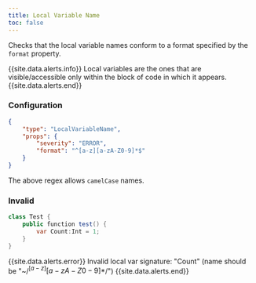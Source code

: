 ```yaml
---
title: Local Variable Name
toc: false
---
```


Checks that the local variable names conform to a format specified by the `format` property.

{{site.data.alerts.info}} Local variables are the ones that are visible/accessible only within the block of code in which it appears. {{site.data.alerts.end}}

### Configuration

```json
{
    "type": "LocalVariableName",
    "props": {
        "severity": "ERROR",
        "format": "^[a-z][a-zA-Z0-9]*$"
    }
}
```

The above regex allows `camelCase` names.

### Invalid

```java
class Test {
	public function test() {
		var Count:Int = 1;
	}
}
```

{{site.data.alerts.error}} Invalid local var signature: "Count" (name should be "~/$^[a-z][a-zA-Z0-9]*$/") {{site.data.alerts.end}}
